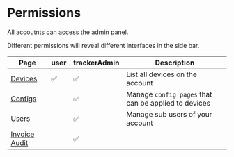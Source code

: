 # Permissions

All accoutnts can access the admin panel.

Different permissions will reveal different interfaces in the side bar.

| Page | user | trackerAdmin |Description |
| -- | -- | -- | -- |
| [Devices](./devices.html) | ✅ | ✅ |List all devices on the account|
| [Configs](./configs.html) | |✅  |Manage `config pages` that can be applied to devices|
| [Users](./users.html) | |✅ |Manage sub users of your account|
| [Invoice Audit](./invoice-audit.html) | |✅ ||
